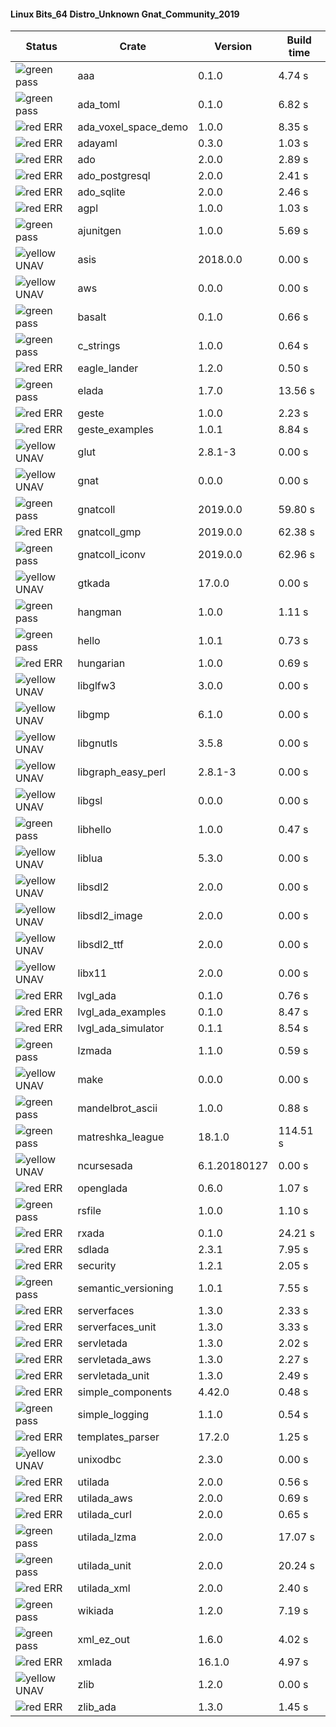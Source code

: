 #### Linux Bits_64 Distro_Unknown Gnat_Community_2019

| Status | Crate | Version | Build time |
| --- | --- | --- | --- |
|![green](https://placehold.it/8/00aa00/000000?text=+) pass | aaa | 0.1.0 |  4.74 s |
|![green](https://placehold.it/8/00aa00/000000?text=+) pass | ada_toml | 0.1.0 |  6.82 s |
|![red](https://placehold.it/8/ff0000/000000?text=+) ERR  | ada_voxel_space_demo | 1.0.0 |  8.35 s |
|![red](https://placehold.it/8/ff0000/000000?text=+) ERR  | adayaml | 0.3.0 |  1.03 s |
|![red](https://placehold.it/8/ff0000/000000?text=+) ERR  | ado | 2.0.0 |  2.89 s |
|![red](https://placehold.it/8/ff0000/000000?text=+) ERR  | ado_postgresql | 2.0.0 |  2.41 s |
|![red](https://placehold.it/8/ff0000/000000?text=+) ERR  | ado_sqlite | 2.0.0 |  2.46 s |
|![red](https://placehold.it/8/ff0000/000000?text=+) ERR  | agpl | 1.0.0 |  1.03 s |
|![green](https://placehold.it/8/00aa00/000000?text=+) pass | ajunitgen | 1.0.0 |  5.69 s |
|![yellow](https://placehold.it/8/ffbb00/000000?text=+) UNAV | asis | 2018.0.0 |  0.00 s |
|![yellow](https://placehold.it/8/ffbb00/000000?text=+) UNAV | aws | 0.0.0 |  0.00 s |
|![green](https://placehold.it/8/00aa00/000000?text=+) pass | basalt | 0.1.0 |  0.66 s |
|![green](https://placehold.it/8/00aa00/000000?text=+) pass | c_strings | 1.0.0 |  0.64 s |
|![red](https://placehold.it/8/ff0000/000000?text=+) ERR  | eagle_lander | 1.2.0 |  0.50 s |
|![green](https://placehold.it/8/00aa00/000000?text=+) pass | elada | 1.7.0 |  13.56 s |
|![red](https://placehold.it/8/ff0000/000000?text=+) ERR  | geste | 1.0.0 |  2.23 s |
|![red](https://placehold.it/8/ff0000/000000?text=+) ERR  | geste_examples | 1.0.1 |  8.84 s |
|![yellow](https://placehold.it/8/ffbb00/000000?text=+) UNAV | glut | 2.8.1-3 |  0.00 s |
|![yellow](https://placehold.it/8/ffbb00/000000?text=+) UNAV | gnat | 0.0.0 |  0.00 s |
|![green](https://placehold.it/8/00aa00/000000?text=+) pass | gnatcoll | 2019.0.0 |  59.80 s |
|![red](https://placehold.it/8/ff0000/000000?text=+) ERR  | gnatcoll_gmp | 2019.0.0 |  62.38 s |
|![green](https://placehold.it/8/00aa00/000000?text=+) pass | gnatcoll_iconv | 2019.0.0 |  62.96 s |
|![yellow](https://placehold.it/8/ffbb00/000000?text=+) UNAV | gtkada | 17.0.0 |  0.00 s |
|![green](https://placehold.it/8/00aa00/000000?text=+) pass | hangman | 1.0.0 |  1.11 s |
|![green](https://placehold.it/8/00aa00/000000?text=+) pass | hello | 1.0.1 |  0.73 s |
|![red](https://placehold.it/8/ff0000/000000?text=+) ERR  | hungarian | 1.0.0 |  0.69 s |
|![yellow](https://placehold.it/8/ffbb00/000000?text=+) UNAV | libglfw3 | 3.0.0 |  0.00 s |
|![yellow](https://placehold.it/8/ffbb00/000000?text=+) UNAV | libgmp | 6.1.0 |  0.00 s |
|![yellow](https://placehold.it/8/ffbb00/000000?text=+) UNAV | libgnutls | 3.5.8 |  0.00 s |
|![yellow](https://placehold.it/8/ffbb00/000000?text=+) UNAV | libgraph_easy_perl | 2.8.1-3 |  0.00 s |
|![yellow](https://placehold.it/8/ffbb00/000000?text=+) UNAV | libgsl | 0.0.0 |  0.00 s |
|![green](https://placehold.it/8/00aa00/000000?text=+) pass | libhello | 1.0.0 |  0.47 s |
|![yellow](https://placehold.it/8/ffbb00/000000?text=+) UNAV | liblua | 5.3.0 |  0.00 s |
|![yellow](https://placehold.it/8/ffbb00/000000?text=+) UNAV | libsdl2 | 2.0.0 |  0.00 s |
|![yellow](https://placehold.it/8/ffbb00/000000?text=+) UNAV | libsdl2_image | 2.0.0 |  0.00 s |
|![yellow](https://placehold.it/8/ffbb00/000000?text=+) UNAV | libsdl2_ttf | 2.0.0 |  0.00 s |
|![yellow](https://placehold.it/8/ffbb00/000000?text=+) UNAV | libx11 | 2.0.0 |  0.00 s |
|![red](https://placehold.it/8/ff0000/000000?text=+) ERR  | lvgl_ada | 0.1.0 |  0.76 s |
|![red](https://placehold.it/8/ff0000/000000?text=+) ERR  | lvgl_ada_examples | 0.1.0 |  8.47 s |
|![red](https://placehold.it/8/ff0000/000000?text=+) ERR  | lvgl_ada_simulator | 0.1.1 |  8.54 s |
|![green](https://placehold.it/8/00aa00/000000?text=+) pass | lzmada | 1.1.0 |  0.59 s |
|![yellow](https://placehold.it/8/ffbb00/000000?text=+) UNAV | make | 0.0.0 |  0.00 s |
|![green](https://placehold.it/8/00aa00/000000?text=+) pass | mandelbrot_ascii | 1.0.0 |  0.88 s |
|![green](https://placehold.it/8/00aa00/000000?text=+) pass | matreshka_league | 18.1.0 |  114.51 s |
|![yellow](https://placehold.it/8/ffbb00/000000?text=+) UNAV | ncursesada | 6.1.20180127 |  0.00 s |
|![red](https://placehold.it/8/ff0000/000000?text=+) ERR  | openglada | 0.6.0 |  1.07 s |
|![green](https://placehold.it/8/00aa00/000000?text=+) pass | rsfile | 1.0.0 |  1.10 s |
|![red](https://placehold.it/8/ff0000/000000?text=+) ERR  | rxada | 0.1.0 |  24.21 s |
|![red](https://placehold.it/8/ff0000/000000?text=+) ERR  | sdlada | 2.3.1 |  7.95 s |
|![red](https://placehold.it/8/ff0000/000000?text=+) ERR  | security | 1.2.1 |  2.05 s |
|![green](https://placehold.it/8/00aa00/000000?text=+) pass | semantic_versioning | 1.0.1 |  7.55 s |
|![red](https://placehold.it/8/ff0000/000000?text=+) ERR  | serverfaces | 1.3.0 |  2.33 s |
|![red](https://placehold.it/8/ff0000/000000?text=+) ERR  | serverfaces_unit | 1.3.0 |  3.33 s |
|![red](https://placehold.it/8/ff0000/000000?text=+) ERR  | servletada | 1.3.0 |  2.02 s |
|![red](https://placehold.it/8/ff0000/000000?text=+) ERR  | servletada_aws | 1.3.0 |  2.27 s |
|![red](https://placehold.it/8/ff0000/000000?text=+) ERR  | servletada_unit | 1.3.0 |  2.49 s |
|![red](https://placehold.it/8/ff0000/000000?text=+) ERR  | simple_components | 4.42.0 |  0.48 s |
|![green](https://placehold.it/8/00aa00/000000?text=+) pass | simple_logging | 1.1.0 |  0.54 s |
|![red](https://placehold.it/8/ff0000/000000?text=+) ERR  | templates_parser | 17.2.0 |  1.25 s |
|![yellow](https://placehold.it/8/ffbb00/000000?text=+) UNAV | unixodbc | 2.3.0 |  0.00 s |
|![red](https://placehold.it/8/ff0000/000000?text=+) ERR  | utilada | 2.0.0 |  0.56 s |
|![red](https://placehold.it/8/ff0000/000000?text=+) ERR  | utilada_aws | 2.0.0 |  0.69 s |
|![red](https://placehold.it/8/ff0000/000000?text=+) ERR  | utilada_curl | 2.0.0 |  0.65 s |
|![green](https://placehold.it/8/00aa00/000000?text=+) pass | utilada_lzma | 2.0.0 |  17.07 s |
|![green](https://placehold.it/8/00aa00/000000?text=+) pass | utilada_unit | 2.0.0 |  20.24 s |
|![red](https://placehold.it/8/ff0000/000000?text=+) ERR  | utilada_xml | 2.0.0 |  2.40 s |
|![green](https://placehold.it/8/00aa00/000000?text=+) pass | wikiada | 1.2.0 |  7.19 s |
|![green](https://placehold.it/8/00aa00/000000?text=+) pass | xml_ez_out | 1.6.0 |  4.02 s |
|![red](https://placehold.it/8/ff0000/000000?text=+) ERR  | xmlada | 16.1.0 |  4.97 s |
|![yellow](https://placehold.it/8/ffbb00/000000?text=+) UNAV | zlib | 1.2.0 |  0.00 s |
|![red](https://placehold.it/8/ff0000/000000?text=+) ERR  | zlib_ada | 1.3.0 |  1.45 s |
